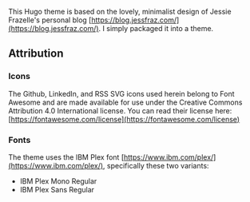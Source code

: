 This Hugo theme is based on the lovely, minimalist design of Jessie Frazelle's personal blog [https://blog.jessfraz.com/](https://blog.jessfraz.com/). I simply packaged it into a theme.

## Attribution

### Icons

The Github, LinkedIn, and RSS SVG icons used herein belong to Font Awesome and are made available for use under the Creative Commons Attribution 4.0 International license. You can read their license here: [https://fontawesome.com/license](https://fontawesome.com/license)

### Fonts

The theme uses the IBM Plex font [https://www.ibm.com/plex/](https://www.ibm.com/plex/), specifically these two variants:

- IBM Plex Mono Regular
- IBM Plex Sans Regular
